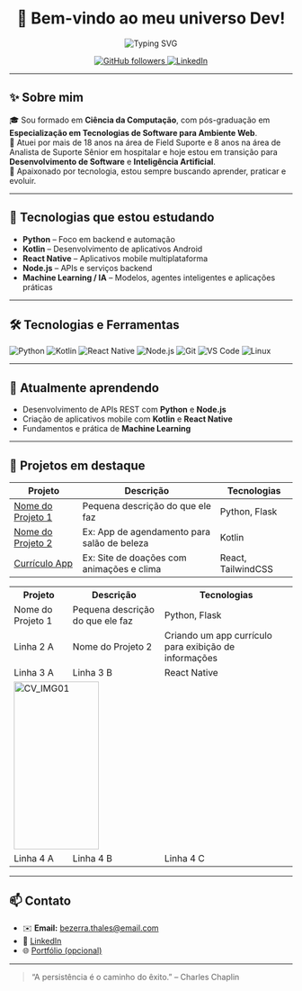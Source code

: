 <h1 align="center">
  🚀 Bem-vindo ao meu universo Dev!
</h1>
<p align="center">
  <img src="https://b.thumbs.redditmedia.com/ryMyuQB476fEym81Wjyc-qicAU8fAn8inFrpmoxS41s.png" alt="Typing SVG" />
</p>

<p align="center">
  <a href="https://github.com/thalesbezerra">
    <img src="https://img.shields.io/github/followers/thalesbezerra?label=Followers&style=social" alt="GitHub followers" />
  </a>
  <a href="https://www.linkedin.com/in/thales-bezerra/">
    <img src="https://img.shields.io/badge/LinkedIn-blue?logo=linkedin&style=flat&logoColor=white" alt="LinkedIn" />
  </a>
</p>

---

## ✨ Sobre mim

🎓 Sou formado em **Ciência da Computação**, com pós-graduação em **Especialização em Tecnologias de Software para Ambiente Web**.  
💼 Atuei por mais de 18 anos na área de Field Suporte e 8 anos na área de Analista de Suporte Sênior em hospitalar e hoje estou em transição para **Desenvolvimento de Software** e **Inteligência Artificial**.  
🧠 Apaixonado por tecnologia, estou sempre buscando aprender, praticar e evoluir.

---

## 🚀 Tecnologias que estou estudando

- **Python** – Foco em backend e automação
- **Kotlin** – Desenvolvimento de aplicativos Android
- **React Native** – Aplicativos mobile multiplataforma
- **Node.js** – APIs e serviços backend
- **Machine Learning / IA** – Modelos, agentes inteligentes e aplicações práticas

---

## 🛠️ Tecnologias e Ferramentas

![Python](https://img.shields.io/badge/-Python-333?style=flat&logo=python)
![Kotlin](https://img.shields.io/badge/-Kotlin-333?style=flat&logo=kotlin)
![React Native](https://img.shields.io/badge/-React%20Native-333?style=flat&logo=react)
![Node.js](https://img.shields.io/badge/-Node.js-333?style=flat&logo=node.js)
![Git](https://img.shields.io/badge/-Git-333?style=flat&logo=git)
![VS Code](https://img.shields.io/badge/-VS%20Code-333?style=flat&logo=visual-studio-code)
![Linux](https://img.shields.io/badge/-Linux-333?style=flat&logo=linux)

---

## 🌱 Atualmente aprendendo

- Desenvolvimento de APIs REST com **Python** e **Node.js**
- Criação de aplicativos mobile com **Kotlin** e **React Native**
- Fundamentos e prática de **Machine Learning**


---

## 📌 Projetos em destaque

| Projeto | Descrição | Tecnologias |
|--------|-----------|-------------|
| [Nome do Projeto 1](#) | Pequena descrição do que ele faz | Python, Flask |
| [Nome do Projeto 2](#) | Ex: App de agendamento para salão de beleza | Kotlin |
| [Currículo App](#) | Ex: Site de doações com animações e clima | React, TailwindCSS |


<table>
  <tr>
    <th>Projeto</th>
    <th>Descrição</th>
    <th>Tecnologias</th>
  </tr>
  <tr>
    <td>Nome do Projeto 1</td>
    <td>Pequena descrição do que ele faz</td>
    <td>Python, Flask</td>
  </tr>
  <tr>
    <td>Linha 2 A</td>
    <td>Nome do Projeto 2</td>
    <td>Criando um app currículo para exibição de informações</td>
  </tr>
  <tr>
    <td>Linha 3 A</td>
    <td>Linha 3 B</td>
    <td>React Native</td>
  </tr>
  <tr>
    <td colspan="3"><img width="151" height="298" alt="CV_IMG01" src="https://github.com/user-attachments/assets/ca58f5e7-249b-460e-9249-3d33b9d583fe" /></td>
  </tr>
  <tr>
    <td>Linha 4 A</td>
    <td>Linha 4 B</td>
    <td>Linha 4 C</td>
  </tr>
</table>



---


## 📫 Contato

- ✉️ **Email:** bezerra.thales@email.com  
- 💼 [LinkedIn](https://www.linkedin.com/in/thales-bezerra)  
- 🌐 [Portfólio (opcional)](https://www.seusite.com)

---

> “A persistência é o caminho do êxito.” – Charles Chaplin
